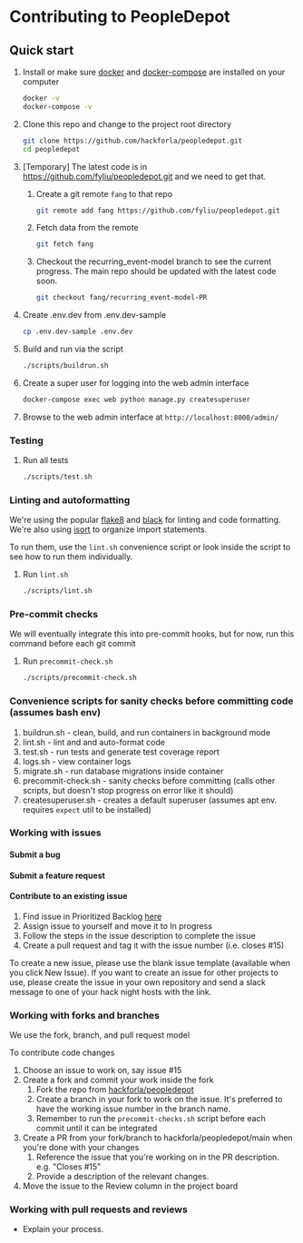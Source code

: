 # Contributing to PeopleDepot

## Quick start

1. Install or make sure [docker][docker-install] and [docker-compose][docker-compose-install] are installed on your computer

    ```bash
    docker -v
    docker-compose -v
    ```

1. Clone this repo and change to the project root directory

    ```bash
    git clone https://github.com/hackforla/peopledepot.git
    cd peopledepot
    ```

1. [Temporary] The latest code is in https://github.com/fyliu/peopledepot.git and we need to get that.

   1. Create a git remote `fang` to that repo

       ```bash
       git remote add fang https://github.com/fyliu/peopledepot.git
       ```

   1. Fetch data from the remote

       ```bash
       git fetch fang
       ```

   1. Checkout the recurring_event-model branch to see the current progress. The main repo should be updated with the latest code soon.

       ```bash
       git checkout fang/recurring_event-model-PR
       ```

1. Create .env.dev from .env.dev-sample

    ```bash
    cp .env.dev-sample .env.dev
    ```

1. Build and run via the script

    ```bash
    ./scripts/buildrun.sh
    ```

1. Create a super user for logging into the web admin interface

    ```bash
    docker-compose exec web python manage.py createsuperuser
    ```

1. Browse to the web admin interface at `http://localhost:8000/admin/`

### Testing

1. Run all tests

    ```bash
    ./scripts/test.sh
    ```

### Linting and autoformatting

We're using the popular [flake8][flake8-docs] and [black][black-docs] for linting and code formatting. We're also using [isort][isort-docs] to organize import statements.

To run them, use the `lint.sh` convenience script or look inside the script to see how to run them individually.

1. Run `lint.sh`

    ```bash
    ./scripts/lint.sh
    ```

### Pre-commit checks

We will eventually integrate this into pre-commit hooks, but for now, run this command before each git commit

1. Run `precommit-check.sh`

    ```bash
    ./scripts/precommit-check.sh
    ```

### Convenience scripts for sanity checks before committing code (assumes bash env)

1. buildrun.sh - clean, build, and run containers in background mode
1. lint.sh - lint and and auto-format code
1. test.sh - run tests and generate test coverage report
1. logs.sh - view container logs
1. migrate.sh - run database migrations inside container
1. precommit-check.sh - sanity checks before committing (calls other scripts, but doesn't stop progress on error like it should)
1. createsuperuser.sh - creates a default superuser (assumes apt env. requires `expect` util to be installed)

### Working with issues

#### Submit a bug

#### Submit a feature request

#### Contribute to an existing issue

1. Find issue in Prioritized Backlog [here](https://github.com/hackforla/peopledepot/projects/1)
1. Assign issue to yourself and move it to In progress
1. Follow the steps in the issue description to complete the issue
1. Create a pull request and tag it with the issue number (i.e. closes #15)

To create a new issue, please use the blank issue template (available when you click New Issue).  If you want to create an issue for other projects to use, please create the issue in your own repository and send a slack message to one of your hack night hosts with the link.

### Working with forks and branches

We use the fork, branch, and pull request model

To contribute code changes

1. Choose an issue to work on, say issue #15
1. Create a fork and commit your work inside the fork
   1. Fork the repo from [hackforla/peopledepot](https://github.com/hackforla/peopledepot)
   1. Create a branch in your fork to work on the issue. It's preferred to have the working issue number in the branch name.
   1. Remember to run the `precommit-checks.sh` script before each commit until it can be integrated
1. Create a PR from your fork/branch to hackforla/peopledepot/main when you're done with your changes
   1. Reference the issue that you're working on in the PR description. e.g. "Closes #15"
   1. Provide a description of the relevant changes.
1. Move the issue to the Review column in the project board

### Working with pull requests and reviews

- Explain your process.

[docker-install]: https://docs.docker.com/get-docker/
[docker-compose-install]: https://docs.docker.com/compose/install/
[flake8-docs]: https://github.com/pycqa/flake8
[black-docs]: https://github.com/psf/black
[isort-docs]: https://github.com/pycqa/isort/
